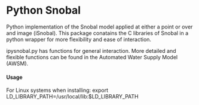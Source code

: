 # Python Snobal

Python implementation of the Snobal model applied at either a point or over and image (iSnobal). This package conatains the C libraries of Snobal in a python wrapper for more flexibility and ease of interaction.

ipysnobal.py has functions for general interaction. More detailed and flexible functions can be found in the Automated Water Supply Model (AWSM).

#### Usage
For Linux systems when installing:
export LD_LIBRARY_PATH=/usr/local/lib:$LD_LIBRARY_PATH
